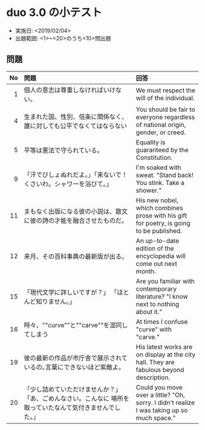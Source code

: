 # duo 3.0 の小テスト

- 実施日: <2019/02/04>
- 出題範囲: <1>~<20>のうち<10>問出題

## 問題

|   No | 問題                                                                                                     | 回答                                                                                       |
|-----:|:---------------------------------------------------------------------------------------------------------|:-------------------------------------------------------------------------------------------|
|    1 | 個人の意志は尊重しなければいけない。                                                                     | We must respect the will of the individual.                                                |
|    4 | 生まれた国、性別、信条に関係なく、誰に対しても公平でなくてはならない                                     | You should be fair to everyone regardless of national origin, gender, or creed.            |
|    5 | 平等は憲法で守られている。                                                                               | Equality is guaranteed by the Constitution.                                                |
|    9 | 「汗でびしょぬれだよ。」「来ないで！くさいわ。シャワーを浴びて。」                                       | I'm soaked with sweat. "Stand back! You stink. Take a shower."                             |
|   11 | まもなく出版になる彼の小説は、散文に彼の詩の才能を融合させたものだ。                                     | His new nobel, which combines prose with his gift for poetry, is going to be published.    |
|   12 | 来月、その百科事典の最新版が出る。                                                                       | An up-to-date edition of the encyclopedia will come out next month.                        |
|   15 | 「現代文学に詳しいですが？」 「ほとんど知りません。」                                                    | Are you familiar with contemporary literature? "I know next to nothing about it."          |
|   16 | 時々、""curve""と""carve""を混同してしまう                                                               | At times I confuse "curve" with "carve."                                                   |
|   19 | 彼の最新の作品が市庁舎で展示されているの｡言葉にできないほど紫敵よ。                                      | His latest works are on display at the city hall. They are fabulous beyond description.    |
|   20 | 「少し詰めていただけませんか？」「あ、ごめんなさい。こんなに 場所を取っていたなんて気付きませんでした｡」 | Could you move over a little? "Oh, sorry. I didn't realize I was taking up so much space." |
